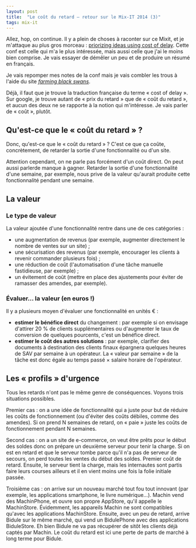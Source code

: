 ```yaml
---
layout: post
title:  "Le coût du retard — retour sur le Mix-IT 2014 (3)"
tags: mix-it
---
```


Allez, hop, on continue. Il y a plein de choses à raconter sur ce Mixit, et je m'attaque au plus gros morceau : [priorizing ideas using cost of delay][session-cost-of-delay]. Cette conf est celle qui m'a le plus intéressée, mais aussi celle que j'ai le moins bien comprise. Je vais essayer de démêler un peu et de produire un résumé en français.

Je vais repomper mes notes de la conf mais je vais combler les trous à l'aide du site _[farming black swans][ressource-cod]_.

Déjà, il faut que je trouve la traduction française du terme « cost of delay ». Sur google, je trouve autant de « prix du retard » que de « coût du retard », et aucun des deux ne se rapporte à la notion qui m'intéresse. Je vais parler de « coût », plutôt.

## Qu'est-ce que le « coût du retard » ?

Donc, qu'est-ce que le « coût du retard » ? C'est ce que ça coûte, concrètement, de retarder la sortie d'une fonctionnalité ou d'un site.

Attention cependant, on ne parle pas forcément d'un coût direct. On peut aussi parlerde manque à gagner. Retarder la sortie d'une fonctionnalité d'une semaine, par exemple, nous prive de la valeur qu'aurait produite cette fonctionnalité pendant une semaine.

## La valeur

### Le type de valeur

La valeur ajoutée d'une fonctionnalité rentre dans une de ces catégories :

* une augmentation de revenus (par exemple, augmenter directement le nombre de ventes sur un site) ;
* une sécurisation des revenus (par exemple, encourager les clients à revenir commander plusieurs fois) ;
* une réduction de coût (l'automatisation d'une tâche manuelle fastidieuse, par exemple) ;
* un évitement de coût (mettre en place des ajustements pour éviter de ramasser des amendes, par exemple).

### Évaluer… la valeur (en euros !)

Il y a plusieurs moyen d'évaluer une fonctionnalité en unités € :

* **estimer le bénéfice direct** du changement : par exemple si on envisage d'attirer 20 % de clients supplémentaires ou d'augmenter le taux de conversion de quelques pourcents, c'est un bénéfice direct. 
* **estimer le coût des autres solutions** : par exemple, clarifier des documents à destination des clients finaux épargnera quelques heures de SAV par semaine à un opérateur. La « valeur par semaine » de la tâche est donc égale au temps passé × salaire horaire de l'opérateur.

## Les « profils » d'urgence

Tous les retards n'ont pas le même genre de conséquences. Voyons trois situations possibles.

Premier cas : on a une idée de fonctionnalité qui a juste pour but de réduire les coûts de fonctionnement (ou d'éviter des coûts débiles, comme des amendes). Si on prend N semaines de retard, on « paie » juste les coûts de fonctionnement pendant N semaines.

Second cas : on a un site de e-commerce, on veut être prêts pour le début des soldes donc on prépare un deuxième serveur pour tenir la charge. Si on est en retard et que le serveur tombe parce qu'il n'a pas de serveur de secours, on perd toutes les ventes du début des soldes. Premier coût de retard. Ensuite, le serveur tient la charge, mais les internautes sont partis faire leurs courses ailleurs et il en vient moins une fois la folie initiale passée.

Troisième cas : on arrive sur un nouveau marché tout fou tout innovant (par exemple, les applications smartphone, le livre numérique…). Machin vend des MachinPhone, et ouvre son propre AppStore, qu'il appelle le MachinStore. Évidemment, les appareils Machin ne sont compatibles qu'avec les applications MachinStore. Ensuite, avec un peu de retard, arrive Bidule sur le même marché, qui vend un BidulePhone avec des applications BiduleStore. Eh bien Bidule ne va pas récupérer de sitôt les clients déjà captés par Machin. Le coût du retard est ici une perte de parts de marché à long terme pour Bidule.

[light-blog]: http://www.mix-it.fr/lightning/543/blogger-chaque-jour-pour-etre-riche-et-celebre
[slides-david]: http://blog.javabien.net/2014/04/29/
[light-debutants]: http://www.mix-it.fr/lightning/560/5-apprentissages-pour-le-programmeur-debutant
[dgageot]: https://twitter.com/dgageot
[jekyll]:    http://jekyllrb.com
[mix-it]: http://www.mix-it.fr/
[session-ploum]: http://www.mix-it.fr/session/382/et-si-nous-n-etions-qu-au-debut-
[session-kick-ass]: http://www.mix-it.fr/session/405/how-to-do-kick-ass-software-development
[session-brain]: http://www.mix-it.fr/session/369/visualization-what-s-my-brain-got-to-do-with-it-
[session-node]: http://www.mix-it.fr/session/361/tour-d-horizon-de-node-js
[session-machine-learning]: http://www.mix-it.fr/session/500/machine-learning-et-regulation-numerique
[session-cost-of-delay]: http://www.mix-it.fr/session/515/prioritising-ideas-using-cost-of-delay
[session-biotech]: http://www.mix-it.fr/session/540/biotech-breaks-free-and-so-does-tech-
[session-webmobile]: http://www.mix-it.fr/session/397/le-web-est-la-plateforme-mobile-
[session-party1999]: http://www.mix-it.fr/session/494/party-like-it-s-1999
[session-gandalf]: http://www.mix-it.fr/session/492/coach-like-a-wizard-agile-wisdom-of-gandalf
[session-comm]: http://www.mix-it.fr/session/518/consulting-secrets-for-effective-communication
[frappadingue]: http://www.frappadingue.net/les-courses/rhone-xtrem/
[magie]: https://www.youtube.com/watch?v=5igHSsydm1Q
[ressource-cod]: http://blackswanfarming.com/cost-of-delay/
